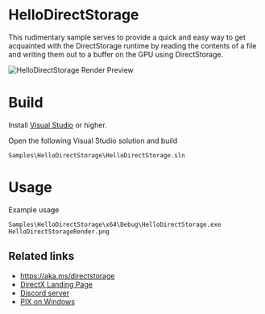 # HelloDirectStorage
This rudimentary sample serves to provide a quick and easy way to get acquainted with the DirectStorage runtime by reading the contents of a file and writing them out to a buffer on the GPU using DirectStorage.

![HelloDirectStorage Render Preview](HelloDirectStorageRender.png)


# Build
Install [Visual Studio](http://www.visualstudio.com/downloads) or higher.

Open the following Visual Studio solution and build
```
Samples\HelloDirectStorage\HelloDirectStorage.sln
```

# Usage
Example usage
```
Samples\HelloDirectStorage\x64\Debug\HelloDirectStorage.exe HelloDirectStorageRender.png
```

## Related links
* https://aka.ms/directstorage
* [DirectX Landing Page](https://devblogs.microsoft.com/directx/landing-page/)
* [Discord server](http://discord.gg/directx)
* [PIX on Windows](https://devblogs.microsoft.com/pix/documentation/)


